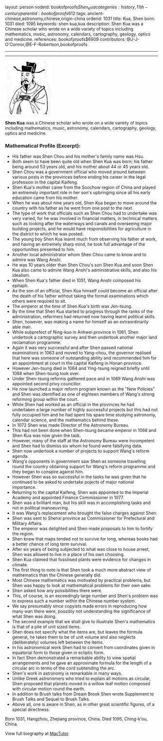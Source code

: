 layout: person
nodeid: bookofproofs$Shen_Kua
categories: history,11th-century
parentid: bookofproofs$612
tags: ancient-chinese,astronomy,chinese,origin-china
orderid: 1031
title: Kua, Shen
born: 1031
died: 1095
keywords: shen kua,kua
description: Shen Kua was a Chinese scholar who wrote on a wide variety of topics including mathematics, music, astronomy, calendars, cartography, geology, optics and medicine.
references: bookofproofs$6909
contributors: @J-J-O'Connor,@E-F-Robertson,bookofproofs

---



---

![Shen_Kua.jpg](https://github.com/bookofproofs/bookofproofs.github.io/blob/main/_sources/_assets/images/portraits/Shen_Kua.jpg?raw=true)

**Shen Kua** was a Chinese scholar who wrote on a wide variety of topics including mathematics, music, astronomy, calendars, cartography, geology, optics and medicine.

### Mathematical Profile (Excerpt):
* His father was Shen Chou and his mother's family name was Hsu.
* Both seem to have been quite old when Shen Kua was born; his father being around 53 years old, and his mother about 44 or 45 years old.
* Shen Chou was a government official who moved around between various posts in the provinces before ending his career in the legal profession in the capital Kaifeng.
* Shen Kua's mother came from the Soochow region of China and played an extremely important role in her son's upbringing since all his early education came from his mother.
* When he was about nine years old, Shen Kua began to move around the country with his father as he went from one post to the next.
* The type of work that officials such as Shen Chou had to undertake was very varied, for he was involved in financial matters, in technical matters such as looking after the waterways and canals and overseeing major building projects, and he would have responsibilities for agriculture in the district to which he was posted.
* The young boy Shen Kua learnt much from observing his father at work, and having an extremely sharp mind, he took full advantage of the opportunities presented to him.
* Another local administrator whom Shen Chou came to know and to admire was Wang Anshi.
* He was 10 years older than Shen Chou's son Shen Kua and soon Shen Kua also came to admire Wang Anshi's administrative skills, and also his idealism.
* When Shen Kua's father died in 1051, Wang Anshi composed his epitaph.
* As the son of an official, Shen Kua himself could become an official after the death of his father without taking the formal examinations which others were required to sit.
* The emperor at the time of Shen Kua's birth was Jen-tsung.
* By the time that Shen Kua started to progress through the ranks of the administration, reformers had returned now having learnt political skills.
* Shen, however, was making a name for himself as an extraordinarily able man.
* While subprefect of Ning-kuo in Anhwei province in 1061, Shen undertook a cartographic survey and then undertook another major land reclamation programme.
* Again it was very successful and after Shen passed national examinations in 1063 and moved to Yang-chou, the governor realised that here was someone of outstanding ability and recommended him for an appointment at court in the capital Kaifeng in Honan province.
* However Jen-tsung died in 1064 and Ying-tsung reigned briefly until 1068 when Shen-tsung took over.
* Under Shen-tsung reforms gathered pace and in 1069 Wang Anshi was appointed second privy councillor.
* He now launched a major reform program known as the "New Policies" and Shen was identified as one of eighteen members of Wang's strong reforming group within the court.
* While Shen had worked as an official in the provinces he had undertaken a large number of highly successful projects but this had not fully occupied him and he had spent his spare time studying astronomy, calendar science, and the mathematics behind these.
* In 1072 Shen was made Director of the Astronomy Bureau.
* This had not been done when Shen-tsung became emperor in 1068 and Shen Kua was now given the task.
* However, many of the staff at the Astronomy Bureau were incompetent and Shen had to dismiss six whom he found were falsifying data.
* Shen now undertook a number of projects to support Wang's reform agenda.
* Wang's opponents in government saw Shen as someone travelling round the country obtaining support for Wang's reform programme and they began to conspire against him.
* However Shen was so successful in the tasks he was given that he continued to be asked to undertake pojects of major national importance.
* Returning to the capital Kaifeng, Shen was appointed to the Imperial Academy and appointed Finance Commissioner in 1077.
* Shen was a brilliant man, but his skill was in accomplishing tasks and not in political manoeuvring.
* It was Wang's replacement who brought the false charges against Shen.
* Shen was sent to Shenxi province as Commissioner for Prefectural and Military Affairs.
* The emperor was delighted and Shen made proposals to him to fortify the region.
* Shen knew that maps tended not to survive for long, whereas books had a better chance of long term survival.
* After six years of being subjected to what was close to house arrest, Shen was allowed to live in a place of his own choosing.
* Shen Kua claimed that fossilised plants were evidence for changes in climate.
* The first thing to note is that Shen took a much more abstract view of mathematics than the Chinese generally did.
* Most Chinese mathematics was motivated by practical problems, but Shen was happy to look at mathematical problems for their own sake.
* Shen asked how any possibilities there were.
* This, of course, is an exceedingly large number and Shen's problem was to express such a number within the Chinese number system.
* We say presumably since copyists made errors in reproducing how many wan there were, possibly not understanding the significance of what Shen was doing.
* The second example that we shall give to illustrate Shen's mathematics is that of a pile of unit sized items.
* Shen does not specify what the items are, but leaves the formula general, he takes them to be of unit volume and also neglects (deliberately) volumes left between the items.
* In his astronomical work Shen had to convert from coordinates given in equatorial form to those given in ecliptic form.
* In fact Shen demonstrated a remarkable ability to view spatial arrangements and he gave an approximate formula for the length of a circular arc in terms of the cord subtending the arc.
* Shen's work in astronomy is remarkable in many ways.
* Unlike Greek astronomers who tried to explain all motions as circular, Shen proposed that planets moved in a willow leaf motion composed with circular motion round the earth.
* In addition to Brush talks from Dream Brook Shen wrote Supplement to Brush Talks and Sequel to Brush Talks.
* Above all, one is aware in Shen, as in other great scientific figures, of a special directness.

Born 1031, Hangzhou, Zhejiang province, China. Died 1095, Ching-k'ou, China.

View full biography at [MacTutor](https://mathshistory.st-andrews.ac.uk/Biographies/Shen_Kua/)
